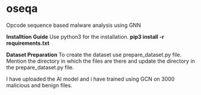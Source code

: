 # oseqa
Opcode sequence based malware analysis using GNN 

**Installtion Guide**
Use python3 for the installation.
**pip3 install -r requirements.txt**

**Dataset Preparation**
To create the dataset use prepare_dataset.py file. Mention the directory in which the files are there and update the directory in the prepare_dataset.py file.

I have uploaded the AI model and i have trained using GCN on 3000 malicious and benign files.

